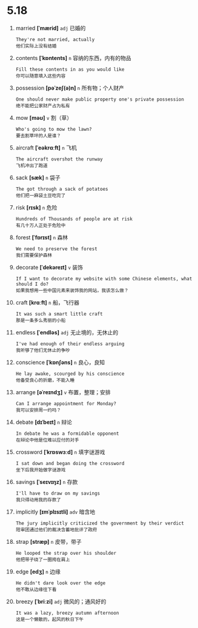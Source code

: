 # 5.18




1. married **[ˈmærid]** `adj` 已婚的
    ```
    They're not married, actually
    他们实际上没有结婚
    ```

2. contents **[ˈkɒntents]** `n` 容纳的东西，内有的物品
    ```
    Fill these contents in as you would like
    你可以随意填入这些内容
    ```

3. possession **[pəˈzeʃ(ə)n]** `n` 所有物；个人财产
    ```
    One should never make public property one's private possession
    绝不能把公家财产占为私有
    ```

4. mow **[məʊ]** `v` 割（草）
    ```
    Who's going to mow the lawn?
    要去割草坪的人是谁？
    ```

5. aircraft **[ˈeəkrɑːft]** `n` 飞机
    ```
    The aircraft overshot the runway
    飞机冲出了跑道
    ```

6. sack **[sæk]** `n` 袋子
    ```
    The got through a sack of potatoes
    他们把一麻袋土豆吃完了
    ```

7. risk **[rɪsk]** `n` 危险
    ```
    Hundreds of Thousands of people are at risk
    有几十万人正处于危险中
    ```

8. forest **[ˈfɒrɪst]** `n` 森林
    ```
    We need to preserve the forest
    我们需要保护森林
    ```

9. decorate **[ˈdekəreɪt]** `v` 装饰
    ```
    If I want to decorate my website with some Chinese elements, what should I do?
    如果我想用一些中国元素来装饰我的网站，我该怎么做？
    ```

10. craft **[krɑːft]** `n` 船，飞行器
    ```
    It was such a smart little craft
    那是一条多么秀丽的小船
    ```

11. endless **[ˈendləs]** `adj` 无止境的，无休止的
    ```
    I've had enough of their endless arguing
    我听够了他们无休止的争吵
    ```

12. conscience **[ˈkɒnʃəns]** `n` 良心，良知
    ```
    He lay awake, scourged by his conscience
    他备受良心的折磨，不能入睡
    ```

13. arrange **[əˈreɪndʒ]** `v` 布置，整理；安排
    ```
    Can I arrange appointment for Monday?
    我可以安排周一约吗？
    ```

14. debate **[dɪˈbeɪt]** `n` 辩论
    ```
    In debate he was a formidable opponent
    在辩论中他是位难以应付的对手
    ```

15. crossword **[ˈkrɒswɜːd]** `n` 填字谜游戏
    ```
    I sat down and began doing the crossword
    坐下后我开始做字谜游戏
    ```

16. savings **[ˈseɪvɪŋz]** `n` 存款
    ```
    I'll have to draw on my savings
    我只得动用我的存款了
    ```

17. implicitly **[ɪmˈplɪsɪtli]** `adv` 暗含地
    ```
    The jury implicitly criticized the government by their verdict
    陪审团通过他们的裁决含蓄地批评了政府
    ```

18. strap **[stræp]** `n` 皮带，带子
    ```
    He looped the strap over his shoulder
    他把带子绕了一圈挎在肩上
    ```

19. edge **[edʒ]** `n` 边缘
    ```
    He didn't dare look over the edge
    他不敢从边缘往下看
    ```

20. breezy **[ˈbriːzi]** `adj` 微风的；通风好的
    ```
    It was a lazy, breezy autumn afternoon
    这是一个懒散的，起风的秋日下午
    ```
